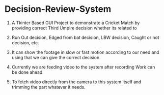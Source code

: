 # Decision-Review-System
1. A Tkinter Based GUI Project to demonstrate a Cricket Match by providing correct Third Umpire decision whether its related to

2. Run Out decision, Edged from bat decision, LBW decision, Caught or not decision, etc.

3. It can show the footage in slow or fast motion according to our need and using that we can give the correct decision.

4. Currently we are feeding video to the system after recording Work can be done ahead.

5. To fetch video directly from the camera to this system itself and trimming the part whatever it needs.

